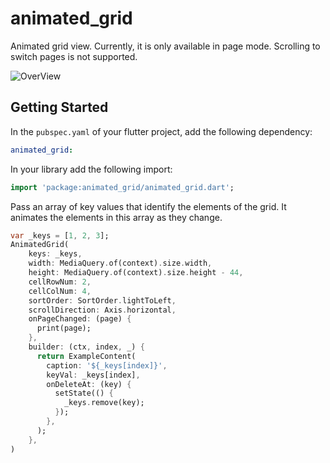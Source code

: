 # animated_grid

Animated grid view.
Currently, it is only available in page mode.
Scrolling to switch pages is not supported.

![OverView](https://github.com/suzukihund/animated_grid/blob/master/sample_gif/overview.gif?raw=true)

## Getting Started

In the `pubspec.yaml` of your flutter project, add the following dependency:
```yaml
animated_grid:
```
In your library add the following import:

```dart
import 'package:animated_grid/animated_grid.dart';
```

Pass an array of key values that identify the elements of the grid. 
It animates the elements in this array as they change.
```dart
var _keys = [1, 2, 3];
AnimatedGrid(
    keys: _keys,
    width: MediaQuery.of(context).size.width,
    height: MediaQuery.of(context).size.height - 44,
    cellRowNum: 2,
    cellColNum: 4,
    sortOrder: SortOrder.lightToLeft,
    scrollDirection: Axis.horizontal,
    onPageChanged: (page) {
      print(page);
    },
    builder: (ctx, index, _) {
      return ExampleContent(
        caption: '${_keys[index]}',
        keyVal: _keys[index],
        onDeleteAt: (key) {
          setState(() {
            _keys.remove(key);
          });
        },
      );
    },
)
```
